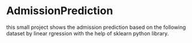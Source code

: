 # AdmissionPrediction

this small project shows the admission prediction based on the following dataset by linear rgression with the help of sklearn python library.
